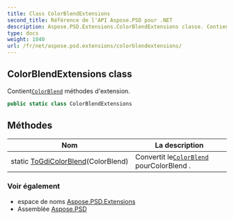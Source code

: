```yaml
---
title: Class ColorBlendExtensions
second_title: Référence de l'API Aspose.PSD pour .NET
description: Aspose.PSD.Extensions.ColorBlendExtensions classe. ContientColorBlend méthodes dextension.
type: docs
weight: 1040
url: /fr/net/aspose.psd.extensions/colorblendextensions/
---
```

## ColorBlendExtensions class

Contient[`ColorBlend`](../../aspose.psd/colorblend/) méthodes d'extension.

```csharp
public static class ColorBlendExtensions
```

## Méthodes

| Nom | La description |
| --- | --- |
| static [ToGdiColorBlend](../../aspose.psd.extensions/colorblendextensions/togdicolorblend/)(ColorBlend) | Convertit le[`ColorBlend`](../../aspose.psd/colorblend/) pourColorBlend . |

### Voir également

* espace de noms [Aspose.PSD.Extensions](../../aspose.psd.extensions/)
* Assemblée [Aspose.PSD](../../)


